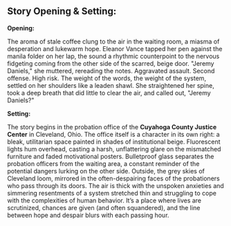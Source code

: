 ## Story Opening & Setting:

**Opening:**

The aroma of stale coffee clung to the air in the waiting room, a miasma of desperation and lukewarm hope. Eleanor Vance tapped her pen against the manila folder on her lap, the sound a rhythmic counterpoint to the nervous fidgeting coming from the other side of the scarred, beige door. "Jeremy Daniels," she muttered, rereading the notes. Aggravated assault. Second offense. High risk. The weight of the words, the weight of the system, settled on her shoulders like a leaden shawl. She straightened her spine, took a deep breath that did little to clear the air, and called out, "Jeremy Daniels?"

**Setting:**

The story begins in the probation office of the **Cuyahoga County Justice Center** in Cleveland, Ohio. The office itself is a character in its own right: a bleak, utilitarian space painted in shades of institutional beige. Fluorescent lights hum overhead, casting a harsh, unflattering glare on the mismatched furniture and faded motivational posters. Bulletproof glass separates the probation officers from the waiting area, a constant reminder of the potential dangers lurking on the other side. Outside, the grey skies of Cleveland loom, mirrored in the often-despairing faces of the probationers who pass through its doors. The air is thick with the unspoken anxieties and simmering resentments of a system stretched thin and struggling to cope with the complexities of human behavior. It’s a place where lives are scrutinized, chances are given (and often squandered), and the line between hope and despair blurs with each passing hour.
